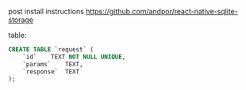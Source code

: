 post install instructions
https://github.com/andpor/react-native-sqlite-storage

table:

```sql
CREATE TABLE `request` (
	`id`	TEXT NOT NULL UNIQUE,
	`params`	TEXT,
	`response`	TEXT
);
```